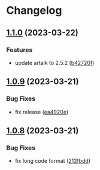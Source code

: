 # Changelog

## [1.1.0](https://github.com/terwer/vuepress-plugin-vdoing-comment/compare/v1.0.9...v1.1.0) (2023-03-22)


### Features

* update artalk to 2.5.2 ([b42720f](https://github.com/terwer/vuepress-plugin-vdoing-comment/commit/b42720f753b9e2eb3a4c8fc091601a5e25949af8))

## [1.0.9](https://github.com/terwer/vuepress-plugin-vdoing-comment/compare/v1.0.8...v1.0.9) (2023-03-21)


### Bug Fixes

* fix release ([ea4920e](https://github.com/terwer/vuepress-plugin-vdoing-comment/commit/ea4920e6648ddc39cbb9dcacad16c8ba47558fab))

## [1.0.8](https://github.com/terwer/vuepress-plugin-vdoing-comment/compare/v1.0.7...v1.0.8) (2023-03-21)


### Bug Fixes

* fix long code format ([212fbdd](https://github.com/terwer/vuepress-plugin-vdoing-comment/commit/212fbdd5a1997b604fd71e5148bdf1ca3ccb395c))
